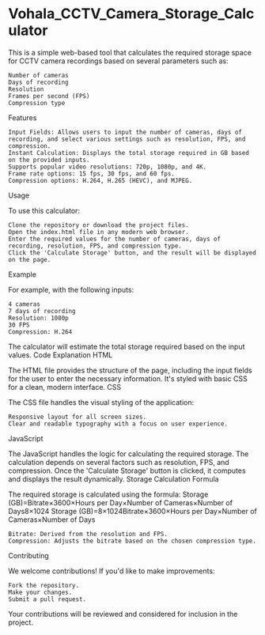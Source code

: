 # Vohala_CCTV_Camera_Storage_Calculator


This is a simple web-based tool that calculates the required storage space for CCTV camera recordings based on several parameters such as:

    Number of cameras
    Days of recording
    Resolution
    Frames per second (FPS)
    Compression type

Features

    Input Fields: Allows users to input the number of cameras, days of recording, and select various settings such as resolution, FPS, and compression.
    Instant Calculation: Displays the total storage required in GB based on the provided inputs.
    Supports popular video resolutions: 720p, 1080p, and 4K.
    Frame rate options: 15 fps, 30 fps, and 60 fps.
    Compression options: H.264, H.265 (HEVC), and MJPEG.

Usage

To use this calculator:

    Clone the repository or download the project files.
    Open the index.html file in any modern web browser.
    Enter the required values for the number of cameras, days of recording, resolution, FPS, and compression type.
    Click the 'Calculate Storage' button, and the result will be displayed on the page.

Example

For example, with the following inputs:

    4 cameras
    7 days of recording
    Resolution: 1080p
    30 FPS
    Compression: H.264

The calculator will estimate the total storage required based on the input values.
Code Explanation
HTML

The HTML file provides the structure of the page, including the input fields for the user to enter the necessary information. It's styled with basic CSS for a clean, modern interface.
CSS

The CSS file handles the visual styling of the application:

    Responsive layout for all screen sizes.
    Clear and readable typography with a focus on user experience.

JavaScript

The JavaScript handles the logic for calculating the required storage. The calculation depends on several factors such as resolution, FPS, and compression. Once the 'Calculate Storage' button is clicked, it computes and displays the result dynamically.
Storage Calculation Formula

The required storage is calculated using the formula:
Storage (GB)=Bitrate×3600×Hours per Day×Number of Cameras×Number of Days8×1024
Storage (GB)=8×1024Bitrate×3600×Hours per Day×Number of Cameras×Number of Days​

    Bitrate: Derived from the resolution and FPS.
    Compression: Adjusts the bitrate based on the chosen compression type.

Contributing

We welcome contributions! If you'd like to make improvements:

    Fork the repository.
    Make your changes.
    Submit a pull request.

Your contributions will be reviewed and considered for inclusion in the project.
